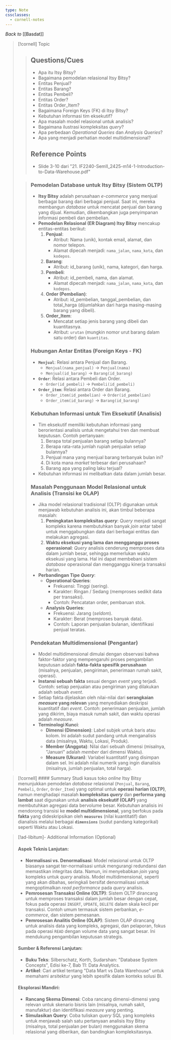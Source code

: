 ```yaml
---
type: Note
cssclasses:
  - cornell-notes
---
```

_Back to_ [[Basdat]]
> [!cornell] Topic
> > ## Questions/Cues
> > - Apa itu Itsy Bitsy?
> > - Bagaimana pemodelan relasional Itsy Bitsy?
> > - Entitas Penjual?
> > - Entitas Barang?
> > - Entitas Pembeli?
> > - Entitas Order?
> > - Entitas Order_Item?
> > - Bagaimana Foreign Keys (FK) di Itsy Bitsy?
> > - Kebutuhan informasi tim eksekutif?
> > - Apa masalah model relasional untuk analisis?
> > - Bagaimana ilustrasi kompleksitas *query*?
> > - Apa perbedaan *Operational Queries* dan *Analysis Queries*?
> > - Apa yang menjadi perhatian model multidimensional?
> >
> > ## Reference Points
> > - Slide 3-10 dari "21. IF2240-SemII_2425-m14-1-Introduction-to-Data-Warehouse.pdf"
>
> >
> > ### Pemodelan Database untuk Itsy Bitsy (Sistem OLTP)
> > - **Itsy Bitsy** adalah perusahaan *e-commerce* yang menjual berbagai barang dari berbagai penjual. Saat ini, mereka membangun *database* untuk mencatat penjual dan barang yang dijual. Kemudian, dikembangkan juga penyimpanan informasi pembeli dan pembelian.
> > - **Pemodelan Relasional (ER Diagram) Itsy Bitsy** mencakup entitas-entitas berikut:
> >   1.  **Penjual**:
> >       - Atribut: Nama (unik), kontak email, alamat, dan nomor telepon.
> >       - Alamat dipecah menjadi: `nama_jalan`, `nama_kota`, dan `kodepos`.
> >   2.  **Barang**:
> >       - Atribut: id_barang (unik), nama, kategori, dan harga.
> >   3.  **Pembeli**:
> >       - Atribut: id_pembeli, nama, dan alamat.
> >       - Alamat dipecah menjadi: `nama_jalan`, `nama_kota`, dan `kodepos`.
> >   4.  **Order (Pembelian)**:
> >       - Atribut: id_pembelian, tanggal_pembelian, dan total_harga (dijumlahkan dari harga masing-masing barang yang dibeli).
> >   5.  **Order_Item**:
> >       - Mencatat setiap jenis barang yang dibeli dan kuantitasnya.
> >       - Atribut: `urutan` (mungkin nomor urut barang dalam satu order) dan `kuantitas`.
> >
> > ### Hubungan Antar Entitas (Foreign Keys - FK) 
> > - **`Menjual`**: Relasi antara Penjual dan Barang.
> >   - `Menjual(nama_penjual)` → `Penjual(nama)`
> >   - `Menjual(id_barang)` → `Barang(id_barang)`
> > - **`Order`**: Relasi antara Pembeli dan Order.
> >   - `Order(id_pembeli)` → `Pembeli(id_pembeli)`
> > - **`Order_item`**: Relasi antara Order dan Barang.
> >   - `Order_item(id_pembelian)` → `Order(id_pembelian)`
> >   - `Order_item(id_barang)` → `Barang(id_barang)`
> >
> > ### Kebutuhan Informasi untuk Tim Eksekutif (Analisis)
> > - Tim eksekutif memiliki kebutuhan informasi yang berorientasi analisis untuk mengetahui tren dan membuat keputusan. Contoh pertanyaan:
> >   1.  Berapa total penjualan barang setiap bulannya? 
> >   2.  Berapa rata-rata jumlah rupiah penjualan setiap bulannya? 
> >   3.  Penjual mana yang menjual barang terbanyak bulan ini? 
> >   4.  Di kota mana *market* terbesar dari perusahaan? 
> >   5.  Barang apa yang paling laku terjual? 
> > - Kebutuhan informasi ini melibatkan data dalam jumlah besar.
> >
> > ### Masalah Penggunaan Model Relasional untuk Analisis (Transisi ke OLAP)
> > - Jika model relasional tradisional (OLTP) digunakan untuk menjawab kebutuhan analisis ini, akan timbul beberapa masalah:
> >   1.  **Peningkatan kompleksitas *query***: *Query* menjadi sangat kompleks karena membutuhkan banyak *join* antar tabel untuk menggabungkan data dari berbagai entitas dan melakukan agregasi.
> >   2.  **Waktu eksekusi yang lama dan mengganggu proses operasional**: *Query* analisis cenderung memproses data dalam jumlah besar, sehingga memerlukan waktu eksekusi yang lama. Hal ini dapat membebani sistem *database* operasional dan mengganggu kinerja transaksi harian.
> > - **Perbandingan Tipe *Query***:
> >   - **Operational Queries**:
> >     - Frekuensi: Tinggi (sering).
> >     - Karakter: Ringan / Sedang (memproses sedikit data per transaksi).
> >     - Contoh: Pencatatan order, pembaruan stok. 
> >   - **Analysis Queries**:
> >     - Frekuensi: Jarang (*seldom*).
> >     - Karakter: Berat (memproses banyak data).
> >     - Contoh: Laporan penjualan bulanan, identifikasi penjual teratas. 
> >
> > ### Pendekatan Multidimensional (Pengantar)
> > - Model multidimensional dimulai dengan observasi bahwa faktor-faktor yang mempengaruhi proses pengambilan keputusan adalah **fakta-fakta spesifik perusahaan** (misalnya, penjualan, pengiriman, penerimaan rumah sakit, operasi).
> > - **Instansi sebuah fakta** sesuai dengan *event* yang terjadi. Contoh: setiap penjualan atau pengiriman yang dilakukan adalah sebuah *event*.
> > - Setiap fakta dijelaskan oleh nilai-nilai dari **serangkaian *measure* yang relevan** yang menyediakan deskripsi kuantitatif dari *event*. Contoh: penerimaan penjualan, jumlah yang dikirim, biaya masuk rumah sakit, dan waktu operasi adalah *measure*.
> > - **Terminologi Kunci**:
> >   - **Dimensi (Dimension)**: Label subjek untuk baris atau kolom. Ini adalah sudut pandang untuk menganalisis data (misalnya, Waktu, Lokasi, Produk).
> >   - **Member (Anggota)**: Nilai dari sebuah dimensi (misalnya, "Januari" adalah *member* dari dimensi Waktu).
> >   - **Measure (Ukuran)**: Variabel kuantitatif yang disimpan dalam sel. Ini adalah nilai numerik yang ingin dianalisis (misalnya, jumlah penjualan, total harga).

> [!cornell] #### Summary
> Studi kasus toko *online* Itsy Bitsy menunjukkan pemodelan *database* relasional (`Penjual`, `Barang`, `Pembeli`, `Order`, `Order_Item`) yang optimal untuk **operasi harian (OLTP)**, namun menghadapi masalah **kompleksitas *query*** dan **performa yang lambat** saat digunakan untuk **analisis eksekutif (OLAP)** yang membutuhkan agregasi data bervolume besar. Kebutuhan analisis ini mendorong transisi ke **model multidimensional**, yang berfokus pada **fakta** yang dideskripsikan oleh **`measures`** (nilai kuantitatif) dan dianalisis melalui berbagai **`dimensions`** (sudut pandang kategorikal) seperti Waktu atau Lokasi.

> [!ad-libitum]- Additional Information (Optional)
> #### Aspek Teknis Lanjutan:
> - **Normalisasi vs. Denormalisasi**: Model relasional untuk OLTP biasanya sangat ter-normalisasi untuk mengurangi redundansi dan memastikan integritas data. Namun, ini menyebabkan *join* yang kompleks untuk *query* analisis. Model multidimensional, seperti yang akan dibahas, seringkali bersifat denormalisasi untuk mengoptimalkan *read performance* pada *query* analisis.
> - **Pemrosesan Transaksi Online (OLTP)**: Sistem OLTP dirancang untuk memproses transaksi dalam jumlah besar dengan cepat, fokus pada operasi `INSERT`, `UPDATE`, `DELETE` dalam skala kecil per transaksi. Contoh umum termasuk sistem perbankan, *e-commerce*, dan sistem pemesanan.
> - **Pemrosesan Analitis Online (OLAP)**: Sistem OLAP dirancang untuk analisis data yang kompleks, agregasi, dan pelaporan, fokus pada operasi `READ` dengan volume data yang sangat besar. Ini mendukung pengambilan keputusan strategis.
>
> #### Sumber & Referensi Lanjutan:
> - **Buku Teks**: Silberschatz, Korth, Sudarshan: "Database System Concepts", Edisi ke-7, Bab 11: Data Analytics.
> - **Artikel**: Cari artikel tentang "Data Mart vs Data Warehouse" untuk memahami arsitektur yang lebih spesifik dalam konteks solusi BI.
>
> #### Eksplorasi Mandiri:
> - **Rancang Skema Dimensi**: Coba rancang dimensi-dimensi yang relevan untuk skenario bisnis lain (misalnya, rumah sakit, manufaktur) dan identifikasi *measure* yang penting.
> - **Simulasikan Query**: Coba tuliskan *query* SQL yang kompleks untuk menjawab salah satu pertanyaan analisis Itsy Bitsy (misalnya, total penjualan per bulan) menggunakan skema relasional yang diberikan, dan bandingkan kompleksitasnya.